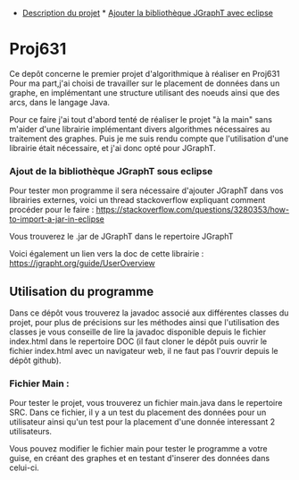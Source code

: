* [Description du projet](https://github.com/TheoBernardin/Proj631#proj631) * [Ajouter la bibliothèque JGraphT avec eclipse](https://github.com/TheoBernardin/Proj631#ajout-de-la-bibliothèque-jgrapht-sous-eclipse)



# Proj631


Ce depôt concerne le premier projet d'algorithmique à réaliser en Proj631 
Pour ma part,j'ai choisi de travailler sur le placement de données dans un graphe, en implémentant une structure utilisant des
noeuds ainsi que des arcs, dans le langage Java. 

Pour ce faire j'ai tout d'abord tenté de réaliser le projet "à la main" sans m'aider d'une librairie implémentant divers algorithmes nécessaires au traitement des graphes. Puis je me suis rendu compte que l'utilisation d'une librairie était nécessaire, et j'ai donc opté pour JGraphT.


### Ajout de la bibliothèque JGraphT sous eclipse

Pour tester mon programme il sera nécessaire d'ajouter JGraphT dans vos librairies externes, voici un thread stackoverflow expliquant comment procéder pour le faire : https://stackoverflow.com/questions/3280353/how-to-import-a-jar-in-eclipse

Vous trouverez le .jar de JGraphT dans le repertoire JGraphT

Voici également un lien vers la doc de cette librairie : https://jgrapht.org/guide/UserOverview

## Utilisation du programme 

Dans ce dépôt vous trouverez la javadoc associé aux différentes classes du projet, pour plus de précisions sur les méthodes ainsi que l'utilisation des classes je vous conseille de lire la javadoc disponible depuis le fichier index.html dans le repertoire DOC (il faut cloner le dépôt puis ouvrir le fichier index.html avec un navigateur web, il ne faut pas l'ouvrir depuis le dépôt github).


### Fichier Main : 

Pour tester le projet, vous trouverez un fichier main.java dans le repertoire SRC. Dans ce fichier, il y a un test du placement des données pour un utilisateur ainsi qu'un test pour la placement d'une donnée interessant 2 utilisateurs.

Vous pouvez modifier le fichier main pour tester le programme a votre guise, en créant des graphes et en testant d'inserer des données dans celui-ci. 




